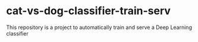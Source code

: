 # cat-vs-dog-classifier-train-serv
This repository is a project to automatically train and serve a Deep Learning classifier
